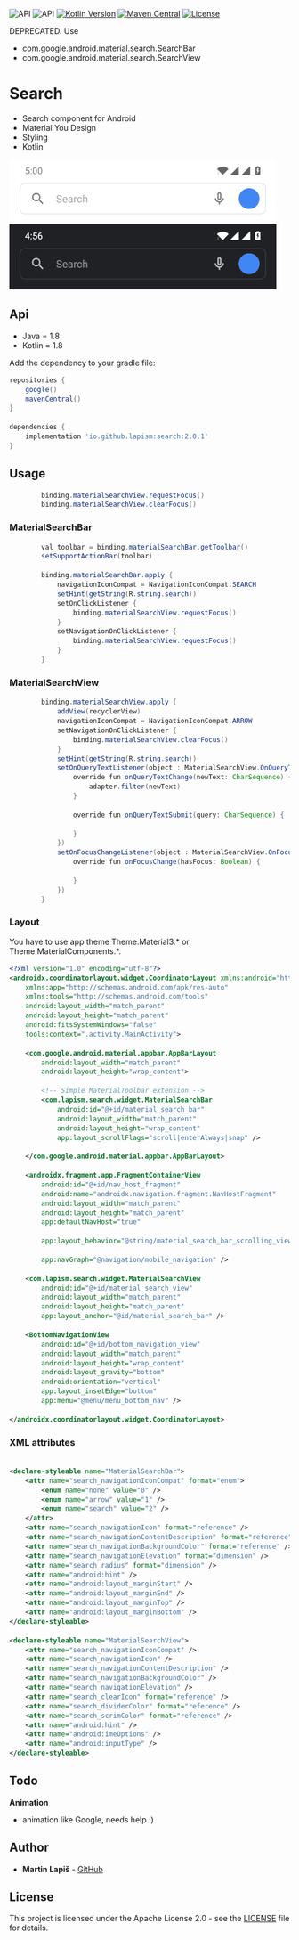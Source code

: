 ![API](https://img.shields.io/badge/minSdk-21-brightgreen.svg?style=flat)
![API](https://img.shields.io/badge/targetSdk-33-brightgreen.svg?style=flat)
[![Kotlin Version](https://img.shields.io/badge/Kotlin-blue.svg)](https://kotlinlang.org)
[![Maven Central](https://img.shields.io/maven-central/v/io.github.lapism/search)](https://s01.oss.sonatype.org/content/repositories/releases/io/github/lapism/search)
[![License](https://img.shields.io/badge/License-Apache%202.0-blue.svg)](https://opensource.org/licenses/Apache-2.0)

DEPRECATED.
Use
 - com.google.android.material.search.SearchBar
 - com.google.android.material.search.SearchView


# Search

 - Search component for Android
 - Material You Design
 - Styling
 - Kotlin

![Search](https://github.com/lapism/Search/blob/master/images/search.png)

## Api
 - Java = 1.8
 - Kotlin = 1.8

Add the dependency to your gradle file:

```groovy
repositories {
    google()
    mavenCentral()
}

dependencies {
    implementation 'io.github.lapism:search:2.0.1'
}
```

## Usage

```java
        binding.materialSearchView.requestFocus()
        binding.materialSearchView.clearFocus()
```

### MaterialSearchBar

```java
        val toolbar = binding.materialSearchBar.getToolbar()
        setSupportActionBar(toolbar)

        binding.materialSearchBar.apply {
            navigationIconCompat = NavigationIconCompat.SEARCH
            setHint(getString(R.string.search))
            setOnClickListener {
                binding.materialSearchView.requestFocus()
            }
            setNavigationOnClickListener {
                binding.materialSearchView.requestFocus()
            }
        }
```

### MaterialSearchView

```java
        binding.materialSearchView.apply {
            addView(recyclerView)
            navigationIconCompat = NavigationIconCompat.ARROW
            setNavigationOnClickListener {
                binding.materialSearchView.clearFocus()
            }
            setHint(getString(R.string.search))
            setOnQueryTextListener(object : MaterialSearchView.OnQueryTextListener {
                override fun onQueryTextChange(newText: CharSequence) {
                    adapter.filter(newText)
                }

                override fun onQueryTextSubmit(query: CharSequence) {

                }
            })
            setOnFocusChangeListener(object : MaterialSearchView.OnFocusChangeListener {
                override fun onFocusChange(hasFocus: Boolean) {

                }
            })
        }
```

### Layout

You have to use app theme Theme.Material3.* or Theme.MaterialComponents.*.

```xml
<?xml version="1.0" encoding="utf-8"?>
<androidx.coordinatorlayout.widget.CoordinatorLayout xmlns:android="http://schemas.android.com/apk/res/android"
    xmlns:app="http://schemas.android.com/apk/res-auto"
    xmlns:tools="http://schemas.android.com/tools"
    android:layout_width="match_parent"
    android:layout_height="match_parent"
    android:fitsSystemWindows="false"
    tools:context=".activity.MainActivity">

    <com.google.android.material.appbar.AppBarLayout
        android:layout_width="match_parent"
        android:layout_height="wrap_content">

        <!-- Simple MaterialToolbar extension -->
        <com.lapism.search.widget.MaterialSearchBar
            android:id="@+id/material_search_bar"
            android:layout_width="match_parent"
            android:layout_height="wrap_content"
            app:layout_scrollFlags="scroll|enterAlways|snap" />

    </com.google.android.material.appbar.AppBarLayout>

    <androidx.fragment.app.FragmentContainerView
        android:id="@+id/nav_host_fragment"
        android:name="androidx.navigation.fragment.NavHostFragment"
        android:layout_width="match_parent"
        android:layout_height="match_parent"
        app:defaultNavHost="true"

        app:layout_behavior="@string/material_search_bar_scrolling_view_behavior"

        app:navGraph="@navigation/mobile_navigation" />

    <com.lapism.search.widget.MaterialSearchView
        android:id="@+id/material_search_view"
        android:layout_width="match_parent"
        android:layout_height="match_parent"
        app:layout_anchor="@id/material_search_bar" />

    <BottomNavigationView
        android:id="@+id/bottom_navigation_view"
        android:layout_width="match_parent"
        android:layout_height="wrap_content"
        android:layout_gravity="bottom"
        android:orientation="vertical"
        app:layout_insetEdge="bottom"
        app:menu="@menu/menu_bottom_nav" />

</androidx.coordinatorlayout.widget.CoordinatorLayout>
```

### XML attributes

```xml

<declare-styleable name="MaterialSearchBar">
    <attr name="search_navigationIconCompat" format="enum">
        <enum name="none" value="0" />
        <enum name="arrow" value="1" />
        <enum name="search" value="2" />
    </attr>
    <attr name="search_navigationIcon" format="reference" />
    <attr name="search_navigationContentDescription" format="reference" />
    <attr name="search_navigationBackgroundColor" format="reference" />
    <attr name="search_navigationElevation" format="dimension" />
    <attr name="search_radius" format="dimension" />
    <attr name="android:hint" />
    <attr name="android:layout_marginStart" />
    <attr name="android:layout_marginEnd" />
    <attr name="android:layout_marginTop" />
    <attr name="android:layout_marginBottom" />
</declare-styleable>

<declare-styleable name="MaterialSearchView">
    <attr name="search_navigationIconCompat" />
    <attr name="search_navigationIcon" />
    <attr name="search_navigationContentDescription" />
    <attr name="search_navigationBackgroundColor" />
    <attr name="search_navigationElevation" />
    <attr name="search_clearIcon" format="reference" />
    <attr name="search_dividerColor" format="reference" />
    <attr name="search_scrimColor" format="reference" />
    <attr name="android:hint" />
    <attr name="android:imeOptions" />
    <attr name="android:inputType" />
</declare-styleable>
```

## Todo

**Animation**

- animation like Google, needs help :)

## Author

* **Martin Lapiš** - [GitHub](https://github.com/lapism)

## License

This project is licensed under the Apache License 2.0 - see the [LICENSE](https://github.com/lapism/Search/blob/searchview/LICENSE) file for details.
